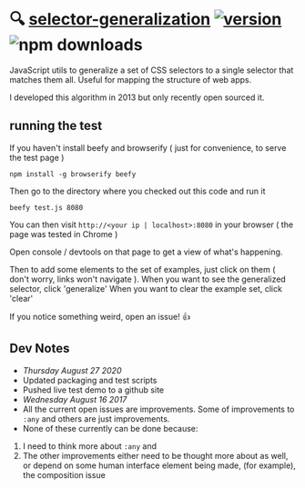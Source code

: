 # :mag: [selector-generalization](https://github.com/crislin2046/selector-generalization) [![version](https://img.shields.io/npm/v/selector-generalization.svg?label=&color=0080FF)](https://github.com/crislin2046/selector-generalization/releases/latest) ![npm downloads](https://img.shields.io/npm/dt/selector-generalization)

JavaScript utils to generalize a set of CSS selectors to a single selector that matches them all. Useful for mapping the structure of web apps. 

I developed this algorithm in 2013 but only recently open sourced it.

## running the test

If you haven't install beefy and browserify ( just for convenience, to serve the test page )

`npm install -g browserify beefy`

Then go to the directory where you checked out this code and run it

`beefy test.js 8080`

You can then visit `http://<your ip | localhost>:8080` in your browser ( the page was tested in Chrome )

Open console / devtools on that page to get a view of what's happening. 

Then to add some elements to the set of examples, just click on them ( don't worry, links won't navigate ). 
When you want to see the generalized selector, click 'generalize'
When you want to clear the example set, click 'clear'

If you notice something weird, open an issue! :thumbsup: 

## Dev Notes

- *Thursday August 27 2020* 
 - Updated packaging and test scripts
 - Pushed live test demo to a github site
- *Wednesday August 16 2017*
 - All the current open issues are improvements. Some of improvements to `:any` and others are just improvements.
 - None of these currently can be done because:
  1. I need to think more about `:any` and
  2. The other improvements either need to be thought more about as well, or depend on some human interface element being made,
  (for example), the composition issue
